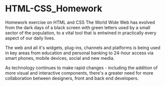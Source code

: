 # HTML-CSS_Homework
Homework exercise on HTML and CSS
The World Wide Web has evolved from the dark days of a black screen with green letters used by a small sector of the population, to a vital tool that is entwined in practically every aspect of our daily lives. 

The web and all it's widgets, plug-ins, channels and platforms is being used in key areas from education and personal banking to 24-hour access via smart phones, mobile devices, social and new media. 

As technology continues to make rapid changes - including the addition of more visual and interactive components, there's a greater need for more collaboration between designers, front and back end developers.
